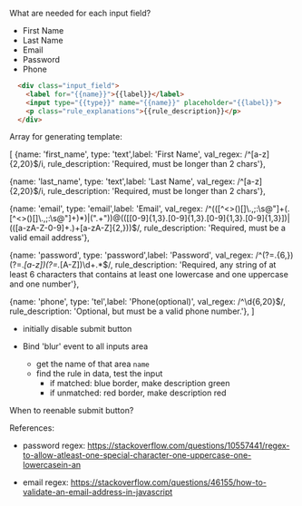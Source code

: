 What are needed for each input field?

- First Name
- Last Name
- Email
- Password
- Phone

```html
  <div class="input_field">
    <label for="{{name}}">{{label}}</label>
    <input type="{{type}}" name="{{name}}" placeholder="{{label}}">
    <p class="rule_explanations">{{rule_description}}</p>
  </div>
```

Array for generating template:

[
  {name: 'first_name', type: 'text',label: 'First Name', val_regex: /^[a-z]{2,20}$/i, rule_description: 'Required, must be longer than 2 chars'},

  {name: 'last_name', type: 'text',label: 'Last Name', val_regex: /^[a-z]{2,20}$/i, rule_description: 'Required, must be longer than 2 chars'},

  {name: 'email', type: 'email',label: 'Email', val_regex: /^(([^<>()\[\]\\.,;:\s@"]+(\.[^<>()\[\]\\.,;:\s@"]+)*)|(".+"))@((\[[0-9]{1,3}\.[0-9]{1,3}\.[0-9]{1,3}\.[0-9]{1,3}\])|(([a-zA-Z\-0-9]+\.)+[a-zA-Z]{2,}))$/, rule_description: 'Required, must be a valid email address'},

  {name: 'password', type: 'password',label: 'Password', val_regex: /^(?=.{6,})(?=.*[a-z])(?=.*[A-Z])\d+.*$/, rule_description: 'Required, any string of at least 6 characters that contains at least one lowercase and one uppercase and one number'},

  {name: 'phone', type: 'tel',label: 'Phone(optional)', val_regex: /^\d{6,20}$/, rule_description: 'Optional, but must be a valid phone number.'},
]

- initially disable submit button

- Bind 'blur' event to all inputs area
  - get the name of that area `name`
  - find the rule in data, test the input
    - if matched: blue border, make description green
    - if unmatched: red border, make description red

When to reenable submit button?



References:

- password regex: https://stackoverflow.com/questions/10557441/regex-to-allow-atleast-one-special-character-one-uppercase-one-lowercasein-an

- email regex: https://stackoverflow.com/questions/46155/how-to-validate-an-email-address-in-javascript
